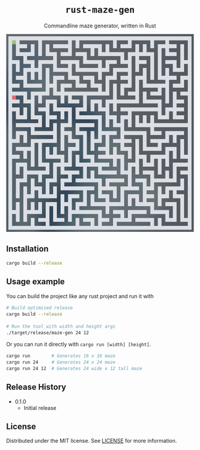 <div align="center">
  <h1><code>rust-maze-gen</code></h1>

  <span>Commandline maze generator, written in Rust</span>
</div>

![](maze.png)

## Installation

```sh
cargo build --release
```

## Usage example

You can build the project like any rust project and run it with

```sh
# Build optimised release
cargo build --release

# Run the tool with width and height args
./target/release/maze-gen 24 12
```

Or you can run it directly with `cargo run [width] [height]`.

```sh
cargo run        # Generates 16 x 16 maze
cargo run 24     # Generates 24 x 24 maze
cargo run 24 12  # Generates 24 wide x 12 tall maze
```

## Release History

* 0.1.0
  * Initial release

## License

Distributed under the MIT license. See [LICENSE](LICENSE.md) for more information.
